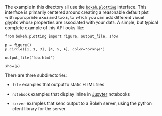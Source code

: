 The example in this directory all use the [`bokeh.plotting`](http://bokeh.pydata.org/en/latest/docs/user_guide/plotting.html) 
interface. This interface is primarily centered around creating a reasonable default plot with 
appropriate axes and tools, to which you can add different visual glyphs whose properties are 
associated with your data. A simple, but typical complete example of this API looks like:

    from bokeh.plotting import figure, output_file, show
    
    p = figure()
    p.circle([1, 2, 3], [4, 5, 6], color="orange")
    
    output_file("foo.html")
    
    show(p)

There are three subdirectories:

* `file` examples that output to static HTML files

* `notebook` examples that display inline in [Jupyter](http://jupyter.org) notebooks

* `server` examples that send output to a Bokeh server, using the python client library for the server 
